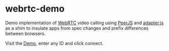 # webrtc-demo

Demo implementation of [WebRTC](https://webrtc.org/) video calling using [PeerJS](https://peerjs.com/) and [adapter.js](https://github.com/webrtchacks/adapter) as a shim to insulate apps from spec changes and prefix differences between browsers.

Visit the [Demo](https://killia15.github.io/webrtc-demo/), enter any ID and click connect.
